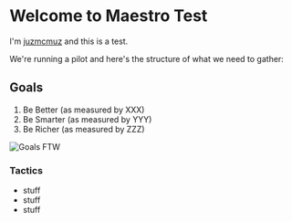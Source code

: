 # Welcome to Maestro Test

I'm [juzmcmuz](https://www.juzmcmuz.com) and this is a test.

We're running a pilot and here's the structure of what we need to gather:

## Goals

1. Be Better (as measured by XXX)
2. Be Smarter (as measured by YYY)
3. Be Richer (as measured by ZZZ)

![Goals FTW](http://californiasupplementalexam.com/wp-content/uploads/2014/01/Goal.jpg)

### Tactics

- stuff
- stuff
- stuff
